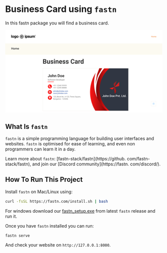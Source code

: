 # Business Card using `fastn`

In this fastn package you will find a business card.

![img.png](img.png)

## What Is `fastn`

`fastn` is a simple programming language for building user interfaces and 
websites. `fastn` is optimised for ease of learning, and even non 
programmers can learn it in a day.

Learn more about `fastn`: [fastn-stack/fastn](https://github. com/fastn-stack/fastn), and join our [Discord community](https://fastn. com/discord/).

## How To Run This Project

Install `fastn` on Mac/Linux using:

```sh
curl -fsSL https://fastn.com/install.sh | bash
```

For windows download our [fastn_setup.exe](https://github.com/fastn-stack/fastn/releases/latest) from latest `fastn` release and 
run it.

Once you have `fastn` installed you can run:

```shell
fastn serve
```

And check your website on `http://127.0.0.1:8000`.
